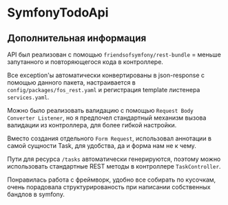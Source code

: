 # SymfonyTodoApi
## Дополнительная информация ##

API был реализован с помощью <code>friendsofsymfony/rest-bundle</code> = меньше запутанного и повторяющегося кода в контроллере.

Все exception'ы автоматически конвертированы в json-response с помощью данного пакета, настраивается в
<code>config/packages/fos_rest.yaml</code> и регистрация template листенера <code>services.yaml</code>.

Можно было реализовать валидацию с помощью <code>Request Body Converter Listener</code>, но я предпочел стандартный механизм вызова валидации из контроллера, для более гибкой настройки.

Вместо создания отдельного <code>Form Request</code>, использовал аннотации в самой сущности Task, для удобства, да и форма нам не к чему.

Пути для ресурса <code>/tasks</code> автоматически генерируются, поэтому можно использовать стандартные REST методы в контроллере <code>TaskController</code>.

Понравилась работа с фреймворк, удобно все собирать по кусочкам, очень порадовала структурированость при написании собственных бандлов в symfony.
